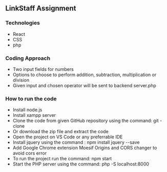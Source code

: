 ## LinkStaff Assignment
### Technologies 
- React
- CSS
- php
### Coding Approach
- Two input fields for numbers
- Options to choose to perform addition, subtraction, multiplication or division
- Given input and chosen operator will be sent to backend server.php
### How to run the code
- Install node.js
- Install xampp server
- Clone the code from given GitHub repository using the command: git -clone
- Or download the zip file and extract the code
- Open the project on VS Code or any preferrable IDE
- Install jquery using the command : npm install jquery --save
- Add Google Chrome extension Moesif Origins and CORS changer to avoid cors error
- To run the project run the command: npm start
- Start the PHP server using the command: php -S localhost:8000